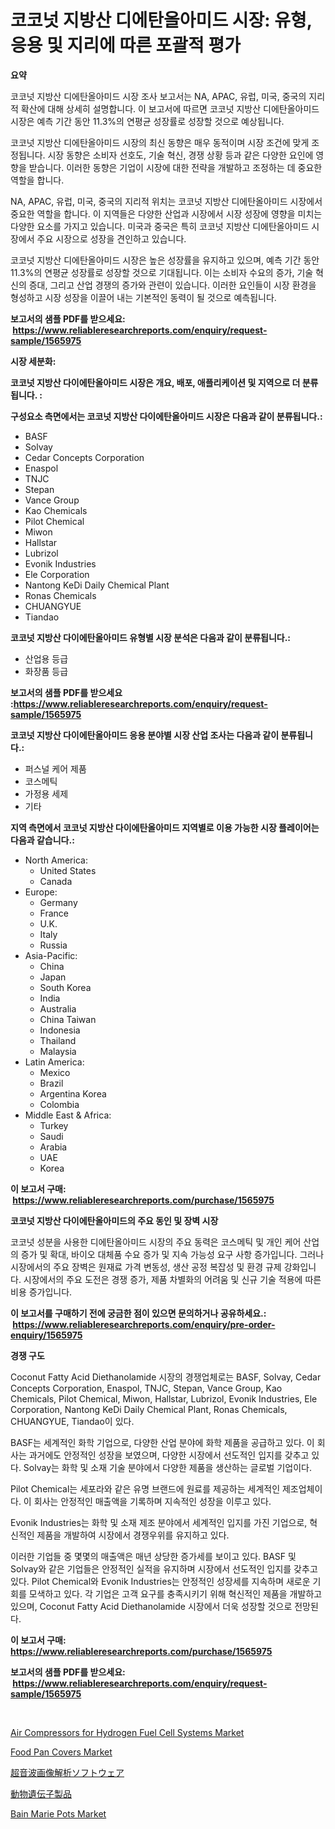<p><h1>코코넛 지방산 디에탄올아미드 시장: 유형, 응용 및 지리에 따른 포괄적 평가</h1></p><p><strong>요약</strong></p>
<p><p>코코넛 지방산 디에탄올아미드 시장 조사 보고서는 NA, APAC, 유럽, 미국, 중국의 지리적 확산에 대해 상세히 설명합니다. 이 보고서에 따르면 코코넛 지방산 디에탄올아미드 시장은 예측 기간 동안 11.3%의 연평균 성장률로 성장할 것으로 예상됩니다.</p><p>코코넛 지방산 디에탄올아미드 시장의 최신 동향은 매우 동적이며 시장 조건에 맞게 조정됩니다. 시장 동향은 소비자 선호도, 기술 혁신, 경쟁 상황 등과 같은 다양한 요인에 영향을 받습니다. 이러한 동향은 기업이 시장에 대한 전략을 개발하고 조정하는 데 중요한 역할을 합니다.</p><p>NA, APAC, 유럽, 미국, 중국의 지리적 위치는 코코넛 지방산 디에탄올아미드 시장에서 중요한 역할을 합니다. 이 지역들은 다양한 산업과 시장에서 시장 성장에 영향을 미치는 다양한 요소를 가지고 있습니다. 미국과 중국은 특히 코코넛 지방산 디에탄올아미드 시장에서 주요 시장으로 성장을 견인하고 있습니다.</p><p>코코넛 지방산 디에탄올아미드 시장은 높은 성장률을 유지하고 있으며, 예측 기간 동안 11.3%의 연평균 성장률로 성장할 것으로 기대됩니다. 이는 소비자 수요의 증가, 기술 혁신의 증대, 그리고 산업 경쟁의 증가와 관련이 있습니다. 이러한 요인들이 시장 환경을 형성하고 시장 성장을 이끌어 내는 기본적인 동력이 될 것으로 예측됩니다.</p></p>
<p><strong>보고서의 샘플 PDF를 받으세요: &nbsp;<a href="https://www.reliableresearchreports.com/enquiry/request-sample/1565975">https://www.reliableresearchreports.com/enquiry/request-sample/1565975</a></strong></p>
<p><strong>시장 세분화:</strong></p>
<p><strong> 코코넛 지방산 다이에탄올아미드 시장은 개요, 배포, 애플리케이션 및 지역으로 더 분류됩니다. :</strong></p>
<p><strong>구성요소 측면에서는 코코넛 지방산 다이에탄올아미드 시장은 다음과 같이 분류됩니다.:</strong></p>
<p><ul><li>BASF</li><li>Solvay</li><li>Cedar Concepts Corporation</li><li>Enaspol</li><li>TNJC</li><li>Stepan</li><li>Vance Group</li><li>Kao Chemicals</li><li>Pilot Chemical</li><li>Miwon</li><li>Hallstar</li><li>Lubrizol</li><li>Evonik Industries</li><li>Ele Corporation</li><li>Nantong KeDi Daily Chemical Plant</li><li>Ronas Chemicals</li><li>CHUANGYUE</li><li>Tiandao</li></ul></p>
<p><strong> 코코넛 지방산 다이에탄올아미드 유형별 시장 분석은 다음과 같이 분류됩니다.:</strong></p>
<p><ul><li>산업용 등급</li><li>화장품 등급</li></ul></p>
<p><strong>보고서의 샘플 PDF를 받으세요 :<a href="https://www.reliableresearchreports.com/enquiry/request-sample/1565975">https://www.reliableresearchreports.com/enquiry/request-sample/1565975</a></strong></p>
<p><strong> 코코넛 지방산 다이에탄올아미드 응용 분야별 시장 산업 조사는 다음과 같이 분류됩니다.:</strong></p>
<p><ul><li>퍼스널 케어 제품</li><li>코스메틱</li><li>가정용 세제</li><li>기타</li></ul></p>
<p><strong>지역 측면에서 코코넛 지방산 다이에탄올아미드 지역별로 이용 가능한 시장 플레이어는 다음과 같습니다.:</strong></p>
<p><ul>
    <li>
        North America:
        <ul>
            <li>United States</li>
            <li>Canada</li>
        </ul>
    </li>
    <li>
        Europe:
        <ul>
            <li>Germany</li>
            <li>France</li>
            <li>U.K.</li>
            <li>Italy</li>
            <li>Russia</li>
        </ul>
    </li>
    <li>
        Asia-Pacific:
        <ul>
            <li>China</li>
            <li>Japan</li>
            <li>South Korea</li>
            <li>India</li>
            <li>Australia</li>
            <li>China Taiwan</li>
            <li>Indonesia</li>
            <li>Thailand</li>
            <li>Malaysia</li>
        </ul>
    </li>
    <li>
        Latin America:
        <ul>
            <li>Mexico</li>
            <li>Brazil</li>
            <li>Argentina Korea</li>
            <li>Colombia</li>
        </ul>
    </li>
    <li>
        Middle East & Africa:
        <ul>
            <li>Turkey</li>
            <li>Saudi</li>
            <li>Arabia</li>
            <li>UAE</li>
            <li>Korea</li>
        </ul>
    </li>
    </ul></p>
<p><strong>이 보고서 구매: &nbsp;<a href="https://www.reliableresearchreports.com/purchase/1565975">https://www.reliableresearchreports.com/purchase/1565975</a></strong></p>
<p><strong>코코넛 지방산 다이에탄올아미드의 주요 동인 및 장벽 시장</strong></p>
<p><p>코코넛 성분을 사용한 디에탄올아미드 시장의 주요 동력은 코스메틱 및 개인 케어 산업의 증가 및 확대, 바이오 대체품 수요 증가 및 지속 가능성 요구 사항 증가입니다. 그러나 시장에서의 주요 장벽은 원재료 가격 변동성, 생산 공정 복잡성 및 환경 규제 강화입니다. 시장에서의 주요 도전은 경쟁 증가, 제품 차별화의 어려움 및 신규 기술 적용에 따른 비용 증가입니다.</p></p>
<p><strong>이 보고서를 구매하기 전에 궁금한 점이 있으면 문의하거나 공유하세요.: &nbsp;<a href="https://www.reliableresearchreports.com/enquiry/pre-order-enquiry/1565975">https://www.reliableresearchreports.com/enquiry/pre-order-enquiry/1565975</a></strong></p>
<p><strong>경쟁 구도</strong></p>
<p><p>Coconut Fatty Acid Diethanolamide 시장의 경쟁업체로는 BASF, Solvay, Cedar Concepts Corporation, Enaspol, TNJC, Stepan, Vance Group, Kao Chemicals, Pilot Chemical, Miwon, Hallstar, Lubrizol, Evonik Industries, Ele Corporation, Nantong KeDi Daily Chemical Plant, Ronas Chemicals, CHUANGYUE, Tiandao이 있다.</p><p>BASF는 세계적인 화학 기업으로, 다양한 산업 분야에 화학 제품을 공급하고 있다. 이 회사는 과거에도 안정적인 성장을 보였으며, 다양한 시장에서 선도적인 입지를 갖추고 있다. Solvay는 화학 및 소재 기술 분야에서 다양한 제품을 생산하는 글로벌 기업이다.</p><p>Pilot Chemical는 세포라와 같은 유명 브랜드에 원료를 제공하는 세계적인 제조업체이다. 이 회사는 안정적인 매출액을 기록하며 지속적인 성장을 이루고 있다.</p><p>Evonik Industries는 화학 및 소재 제조 분야에서 세계적인 입지를 가진 기업으로, 혁신적인 제품을 개발하여 시장에서 경쟁우위를 유지하고 있다.</p><p>이러한 기업들 중 몇몇의 매출액은 매년 상당한 증가세를 보이고 있다. BASF 및 Solvay와 같은 기업들은 안정적인 실적을 유지하며 시장에서 선도적인 입지를 갖추고 있다. Pilot Chemical와 Evonik Industries는 안정적인 성장세를 지속하며 새로운 기회를 모색하고 있다. 각 기업은 고객 요구를 충족시키기 위해 혁신적인 제품을 개발하고 있으며, Coconut Fatty Acid Diethanolamide 시장에서 더욱 성장할 것으로 전망된다.</p></p>
<p><strong>이 보고서 구매: &nbsp; <a href="https://www.reliableresearchreports.com/purchase/1565975">https://www.reliableresearchreports.com/purchase/1565975</a></strong></p>
<p><strong>보고서의 샘플 PDF를 받으세요: &nbsp;<a href="https://www.reliableresearchreports.com/enquiry/request-sample/1565975">https://www.reliableresearchreports.com/enquiry/request-sample/1565975</a></strong><strong></strong></p>
<p>&nbsp;</p>
<p><p><a href="https://sulfuric-clavicle-d39.notion.site/Air-Compressors-for-Hydrogen-Fuel-Cell-Systems-Market-Size-Global-Industry-Overview-Market-Segment-9425d7b7b1f44dd495874a33dfaffa48">Air Compressors for Hydrogen Fuel Cell Systems Market</a></p><p><a href="https://github.com/yoshih12/Market-Research-Report-List-2/blob/main/food-pan-covers-market.md">Food Pan Covers Market</a></p><p><a href="https://github.com/jkjreqjscoxx7/Market-Research-Report-List-1/blob/main/62546536302.md">超音波画像解析ソフトウェア</a></p><p><a href="https://github.com/hilmi-2a/Market-Research-Report-List-1/blob/main/39258846303.md">動物遺伝子製品</a></p><p><a href="https://github.com/castoriffic/Market-Research-Report-List-3/blob/main/bain-marie-pots-market.md">Bain Marie Pots Market</a></p></p>